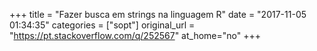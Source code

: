 +++
title = "Fazer busca em strings na linguagem R"
date = "2017-11-05 01:34:35"
categories = ["sopt"]
original_url = "https://pt.stackoverflow.com/q/252567"
at_home="no"
+++

